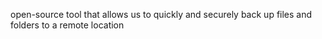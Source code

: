 open-source tool that allows us to quickly and securely back up files and folders to a remote location